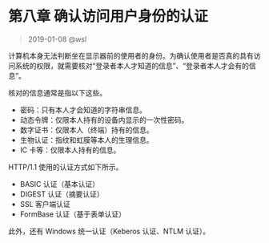 # 第八章 确认访问用户身份的认证

> 2019-01-08 @wsl

计算机本身无法判断坐在显示器前的使用者的身份。为确认使用者是否真的具有访问系统的权限，就需要核对“登录者本人才知道的信息”、“登录者本人才会有的信息”。

核对的信息通常是指以下这些。

- 密码：只有本人才会知道的字符串信息。
- 动态令牌：仅限本人持有的设备内显示的一次性密码。
- 数字证书：仅限本人（终端）持有的信息。
- 生物认证：指纹和虹膜等本人的生理信息。
- IC 卡等：仅限本人持有的信息。 



HTTP/1.1 使用的认证方式如下所示。 

- BASIC 认证（基本认证）
- DIGEST 认证（摘要认证）
- SSL 客户端认证
- FormBase 认证（基于表单认证）

此外，还有 Windows 统一认证（Keberos 认证、NTLM 认证）。

